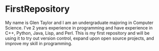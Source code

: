 FirstRepository
=============

My name is Glen Taylor and I am an undergraduate majoring in Computer Science. I've 2 years experience in programming and have experience in C++, Python, Java, Lisp, and Perl. This is my first repository and will be using it to try out version control, expand upon open source projects, and improve my skill in programming.
